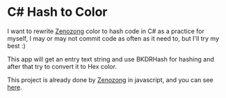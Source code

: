 # C# Hash to Color
I want to rewrite <a href="https://github.com/zenozeng/color-hash">Zenozong</a> 
color to hash code in C# as a practice for myself, 
I may or may not commit code as often as it need to, but I'll try my best :)<br/>

This app will get an entry text string and use BKDRHash for hashing and after that try to convert it to Hex color.<br/>

This project is already done by <a href="https://github.com/zenozeng">Zenozong</a> in javascript, 
and you can see <a href="https://github.com/zenozeng/color-hash">here</a>.
